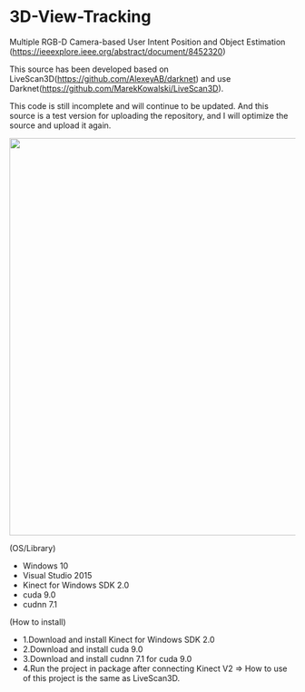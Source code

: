 # 3D-View-Tracking
Multiple RGB-D Camera-based User Intent Position and Object Estimation
(https://ieeexplore.ieee.org/abstract/document/8452320)

This source has been developed based on LiveScan3D(https://github.com/AlexeyAB/darknet) and 
use Darknet(https://github.com/MarekKowalski/LiveScan3D).

This code is still incomplete and will continue to be updated. And this source is a test version for uploading the repository, and I will optimize the source and upload it again.

<div>
<img width = "700" src="https://user-images.githubusercontent.com/44374139/49153135-395f0400-f358-11e8-952f-1aeac4da7957.jpg">
</div>

(OS/Library)
- Windows 10
- Visual Studio 2015
- Kinect for Windows SDK 2.0
- cuda 9.0
- cudnn 7.1
 
(How to install)
- 1.Download and install Kinect for Windows SDK 2.0
- 2.Download and install cuda 9.0
- 3.Download and install cudnn 7.1 for cuda 9.0
- 4.Run the project in package after connecting Kinect V2 => How to use of this project is the same as LiveScan3D.


